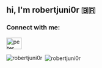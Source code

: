 ## hi, I'm robertjuni0r 🇧🇷 
<h3 align="left">Connect with me:</h3>
<p align="left">

<a href="https://www.linkedin.com/in/roberto-lucena-vieira-junior-71874323b" target="blank"><img align="center" src="https://raw.githubusercontent.com/rahuldkjain/github-profile-readme-generator/master/src/images/icons/Social/linked-in-alt.svg" alt="peter kimanzi" height="30" width="40" /></a>
</p>
<p><img align="left" src="https://github-readme-stats.vercel.app/api/top-langs?username=robertjuni0r&theme=tokyonight&show_icons=true&locale=en&layout=compact" alt="robertjuni0r" /></p>
<p>&nbsp;<img align="center" src="https://github-readme-stats.vercel.app/api?username=robertjuni0r&theme=tokyonight&show_icons=true&locale=en" alt="robertjuni0r" /></p>
<!--
**robertjuni0r/robertjuni0r** is a ✨ _special_ ✨ repository because its `README.md` (this file) appears on your GitHub profile.

Here are some ideas to get you started:

- 🔭 I’m currently working on ...
- 🌱 I’m currently learning ...
- 👯 I’m looking to collaborate on ...
- 🤔 I’m looking for help with ...
- 💬 Ask me about ...
- 📫 How to reach me: ...
- 😄 Pronouns: ...
- ⚡ Fun fact: ...
-->
